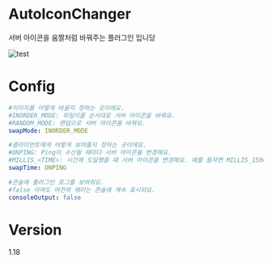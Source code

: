 # AutoIconChanger
서버 아이콘을 움짤처럼 바꿔주는 플러그인 입니당

![test](https://user-images.githubusercontent.com/99476164/153716713-500dacad-bef5-4d42-b0ab-a91c2846a7a9.gif)

# Config
```yaml
#이미지를 어떻게 바꿀지 정하는 곳이에요.
#INORDER_MODE: 파일이름 순서대로 서버 아이콘을 바꿔요.
#RANDOM_MODE: 랜덤으로 서버 아이콘을 바꿔요.
swapMode: INORDER_MODE

#클라이언트에게 어떻게 보여줄지 정하는 곳이에요.
#ONPING: Ping이 수신될 때마다 서버 아이콘을 변경해요.
#MILLIS_<TIME>: 시간에 도달했을 때 서버 아이콘을 변경해요. 예를 들자면 MILLIS_15000으로 설정하면 서버 아이콘을 15초마다 변경해요.
swapTime: ONPING

#콘솔에 플러그인 로그를 보여줘요.
#false 이여도 여전히 에러는 콘솔에 계속 표시되요.
consoleOutput: false
```

# Version
1.18
